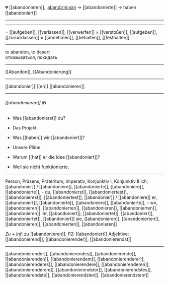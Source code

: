 💔 [[abandonieren]], [ˌabandɔˈniːʁən](https://youglish.com/pronounce/abandonieren/german) → [[abandonierte]] → haben [[abandoniert]]

---


---
= [[aufgeben]], [[verlassen]], [[verwerfen]]
≈ [[verstoßen]], [[aufgeben]], [[zurücklassen]]
≠ [[annehmen]], [[behalten]], [[festhalten]]

---
to abandon, to desert  
отказываться, покидать

---
[[Abandon]], [[Abandonierung]]

---
[[abandonier]]|[[en]]
[[abandonieren]]


---
###### [[abandonieren]] jN
- Was [[abandonierst]] du?
- Das Projekt.

- Was [[haben]] wir [[abandoniert]]?
- Unsere Pläne.

- Warum [[hat]] er die Idee [[abandoniert]]?
- Weil sie nicht funktionierte.

---
Person, Präsens, Präteritum, Imperativ, Konjunktiv I, Konjunktiv II
ich, [[abandonier]] / [[abandoniere]], [[abandonierte]], [[abandoniere]], [[abandonierte]], -
du, [[abandonierst]], [[abandoniertest]], [[abandonierest]], [[abandoniertest]], [[abandonier]] / [[abandoniere]]
er, [[abandoniert]], [[abandonierte]], [[abandoniere]], [[abandonierte]], -
wir, [[abandonieren]], [[abandonierten]], [[abandonieren]], [[abandonierten]], [[abandonieren]]
ihr, [[abandoniert]], [[abandoniertet]], [[abandoniert]], [[abandoniertet]], [[abandoniert]]
sie, [[abandonieren]], [[abandonierten]], [[abandonieren]], [[abandonierten]], [[abandonieren]]

*Zu + Inf*: zu [[abandonieren]], *P2*: [[abandoniert]]
Adjektive: [[abandonierend]], [[abandonierender]], [[abandonierendst]]

---
[[abandonierender]], [[abandonierendes]], [[abandonierende]], [[abandonierenden]], [[abandonierendem]], [[abandonierenderer]], [[abandonierenderes]], [[abandonierendere]], [[abandonierenderen]], [[abandonierenderem]], [[abandonierendster]], [[abandonierendstes]], [[abandonierendste]], [[abandonierendsten]], [[abandonierendstem]]